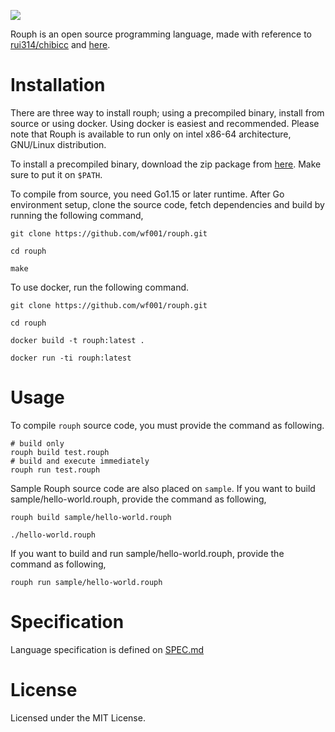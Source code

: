 ![](https://drive.google.com/uc?export=view&id=1-QlQX0ThujDRQK7eP_CeT2wTjJprkbeQ)

Rouph is an open source programming language, made with reference to [rui314/chibicc](https://github.com/rui314/chibicc/tree/reference) and [here](https://www.sigbus.info/compilerbook).

# Installation
There are three way to install rouph; using a precompiled binary, install from source or using docker. Using docker is easiest and recommended. Please note that Rouph is available to run only on intel x86-64 architecture, GNU/Linux distribution.

To install a precompiled binary, download the zip package from [here](https://github.com/wf001/crude-lang-go/releases). Make sure to put it on `$PATH`.

To compile from source, you need Go1.15 or later runtime. After Go environment setup, clone the source code, fetch dependencies and build by running the following command,

```
git clone https://github.com/wf001/rouph.git
```
```
cd rouph
```
```
make
```

To use docker, run the following command.

```
git clone https://github.com/wf001/rouph.git
```
```
cd rouph
```
```
docker build -t rouph:latest .
```
```
docker run -ti rouph:latest
```

# Usage
To compile `rouph` source code, you must provide the command as following.

```
# build only
rouph build test.rouph
# build and execute immediately
rouph run test.rouph
```
Sample Rouph source code are also placed on `sample`. If you want to build sample/hello-world.rouph, provide the command as following,

```
rouph build sample/hello-world.rouph
```
```
./hello-world.rouph
```

If you want to build and run sample/hello-world.rouph, provide the command as following,

```
rouph run sample/hello-world.rouph
```
# Specification
Language specification is defined on [SPEC.md](https://github.com/wf001/crude-lang-go/blob/main/SPEC.md)

# License
Licensed under the MIT License.
